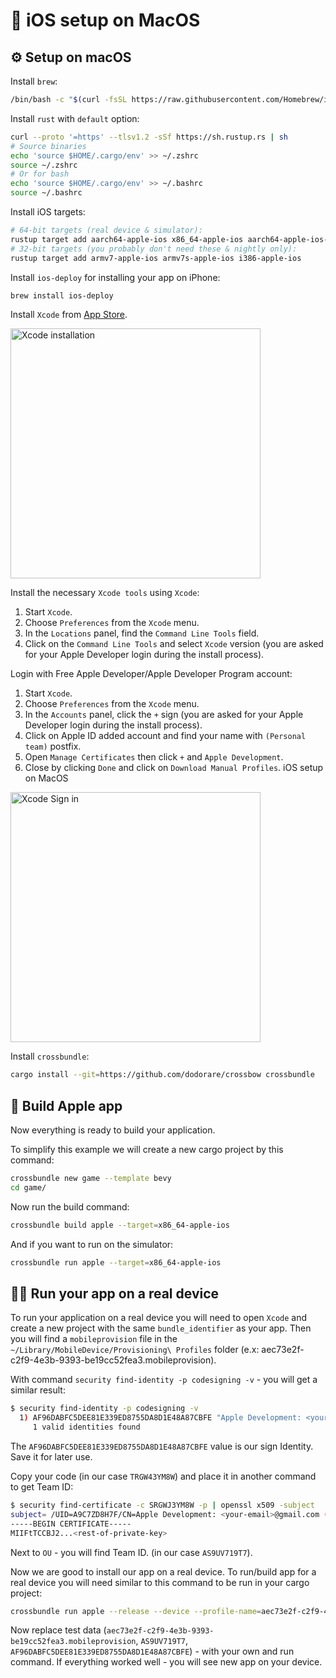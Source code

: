 # 📱 iOS setup on MacOS

## ⚙️ Setup on macOS

Install `brew`:

```sh
/bin/bash -c "$(curl -fsSL https://raw.githubusercontent.com/Homebrew/install/HEAD/install.sh)"
```

Install `rust` with `default` option:

```sh
curl --proto '=https' --tlsv1.2 -sSf https://sh.rustup.rs | sh
# Source binaries
echo 'source $HOME/.cargo/env' >> ~/.zshrc
source ~/.zshrc
# Or for bash
echo 'source $HOME/.cargo/env' >> ~/.bashrc
source ~/.bashrc
```

Install iOS targets:

```sh
# 64-bit targets (real device & simulator):
rustup target add aarch64-apple-ios x86_64-apple-ios aarch64-apple-ios-sim
# 32-bit targets (you probably don't need these & nightly only):
rustup target add armv7-apple-ios armv7s-apple-ios i386-apple-ios
```

Install `ios-deploy` for installing your app on iPhone:

```sh
brew install ios-deploy
```

Install `Xcode` from [App Store](https://apps.apple.com/us/app/xcode/id497799835).

<img alt="Xcode installation" src="https://i.imgur.com/2RhOz1t.png" width="400px"></img>

Install the necessary `Xcode tools` using `Xcode`:

1. Start `Xcode`.
2. Choose `Preferences` from the `Xcode` menu.
3. In the `Locations` panel, find the `Command Line Tools` field.
4. Click on the `Command Line Tools` and select `Xcode` version (you are asked for your Apple Developer login during the install process).

Login with Free Apple Developer/Apple Developer Program account:

1. Start `Xcode`.
2. Choose `Preferences` from the `Xcode` menu.
3. In the `Accounts` panel, click the `+` sign (you are asked for your Apple Developer login during the install process).
4. Click on Apple ID added account and find your name with `(Personal team)` postfix.
5. Open `Manage Certificates` then click `+` and `Apple Development`.
6. Close by clicking `Done` and click on `Download Manual Profiles`.
iOS setup on MacOS

<img alt="Xcode Sign in" src="https://i.imgur.com/soD5gab.png" width="400px"></img>

Install `crossbundle`:

```sh
cargo install --git=https://github.com/dodorare/crossbow crossbundle
```

## 🔨 Build Apple app

Now everything is ready to build your application.

To simplify this example we will create a new cargo project by this command:

```sh
crossbundle new game --template bevy
cd game/
```

Now run the build command:

```sh
crossbundle build apple --target=x86_64-apple-ios
```

And if you want to run on the simulator:

```sh
crossbundle run apple --target=x86_64-apple-ios
```

## 🏃‍♀️ Run your app on a real device

To run your application on a real device you will need to open `Xcode` and create a new project
with the same `bundle_identifier` as your app. Then you will find a `mobileprovision` file
in the `~/Library/MobileDevice/Provisioning\ Profiles` folder (e.x: aec73e2f-c2f9-4e3b-9393-be19cc52fea3.mobileprovision).

With command `security find-identity -p codesigning -v` - you will get a similar result:

```sh
$ security find-identity -p codesigning -v
  1) AF96DABFC5DEE81E339ED8755DA8D1E48A87CBFE "Apple Development: <your-email>@gmail.com (TRGW43YM8W)"
     1 valid identities found
```

The `AF96DABFC5DEE81E339ED8755DA8D1E48A87CBFE` value is our sign Identity. Save it for later use.

Copy your code (in our case `TRGW43YM8W`) and place it in another command to get Team ID:

```sh
$ security find-certificate -c SRGWJ3YM8W -p | openssl x509 -subject
subject= /UID=A9C7ZD8H7F/CN=Apple Development: <your-email>@gmail.com (TRGW43YM8W)/OU=AS9UV719T7/O=<your name>/C=US
-----BEGIN CERTIFICATE-----
MIIFtTCCBJ2...<rest-of-private-key>
```

Next to `OU` - you will find Team ID. (in our case `AS9UV719T7`).

Now we are good to install our app on a real device. To run/build app for a real device you will need similar to this command to be run in your cargo project:

```sh
crossbundle run apple --release --device --profile-name=aec73e2f-c2f9-4e3b-9393-be19cc52fea3.mobileprovision --team-identifier=AS9UV719T7 --identity=AF96DABFC5DEE81E339ED8755DA8D1E48A87CBFE
```

Now replace test data (`aec73e2f-c2f9-4e3b-9393-be19cc52fea3.mobileprovision`, `AS9UV719T7`, `AF96DABFC5DEE81E339ED8755DA8D1E48A87CBFE`) - with your own and run command. If everything worked well - you will see new app on your device.
